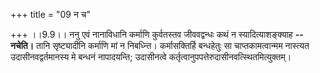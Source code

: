 +++
title = "09 न च"

+++
।।9.9।। ननु एवं नानाविधानि कर्माणि कुर्वतस्तव जीववद्वन्धः कथं न
स्यादित्याशङ्क्याह **-- नचेति।** तानि सृष्ट्यादीनि कर्माणि मां न
निबध्न्ति। कर्मासक्तिर्हि बन्धहेतुः सा चाप्तकामत्वान्मम नास्त्यत
उदासीनवद्वर्तमानस्य मे बन्धनं नापादयन्ति; उदासीनत्वे
कर्तृत्वानुपपत्तेरुदासीनवत्स्थितमित्युक्तम्।
